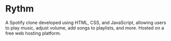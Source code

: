 # Rythm
A Spotify clone developed using HTML, CSS, and JavaScript, allowing users to play music, adjust volume, add songs to playlists, and more. Hosted on a free web hosting platform.
